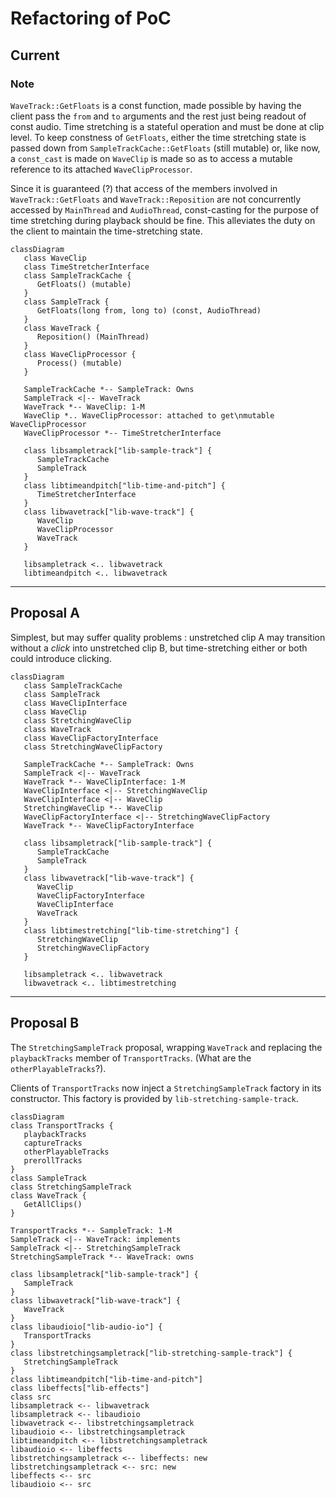 # Refactoring of PoC

## Current

### Note
`WaveTrack::GetFloats` is a const function, made possible by having the client pass the `from` and `to` arguments and the rest just being readout of const audio. Time stretching is a stateful operation and must be done at clip level. To keep constness of `GetFloats`, either the time stretching state is passed down from `SampleTrackCache::GetFloats` (still mutable) or, like now, a `const_cast` is made on `WaveClip` is made so as to access a mutable reference to its attached `WaveClipProcessor`.

Since it is guaranteed (?) that access of the members involved in `WaveTrack::GetFloats` and `WaveTrack::Reposition` are not concurrently accessed by `MainThread` and `AudioThread`, const-casting for the purpose of time stretching during playback should be fine. This alleviates the duty on the client to maintain the time-stretching state.

```mermaid
classDiagram
   class WaveClip
   class TimeStretcherInterface
   class SampleTrackCache {
      GetFloats() (mutable)
   }
   class SampleTrack {
      GetFloats(long from, long to) (const, AudioThread)
   }
   class WaveTrack {
      Reposition() (MainThread)
   }
   class WaveClipProcessor {
      Process() (mutable)
   }

   SampleTrackCache *-- SampleTrack: Owns
   SampleTrack <|-- WaveTrack
   WaveTrack *-- WaveClip: 1-M
   WaveClip *.. WaveClipProcessor: attached to get\nmutable WaveClipProcessor
   WaveClipProcessor *-- TimeStretcherInterface

   class libsampletrack["lib-sample-track"] {
      SampleTrackCache
      SampleTrack
   }
   class libtimeandpitch["lib-time-and-pitch"] {
      TimeStretcherInterface
   }
   class libwavetrack["lib-wave-track"] {
      WaveClip
      WaveClipProcessor
      WaveTrack
   }

   libsampletrack <.. libwavetrack
   libtimeandpitch <.. libwavetrack
```

---

## Proposal A

Simplest, but may suffer quality problems : unstretched clip A may transition without a *click* into unstretched clip B, but time-stretching either or both could introduce clicking.

```mermaid
classDiagram
   class SampleTrackCache
   class SampleTrack
   class WaveClipInterface
   class WaveClip
   class StretchingWaveClip
   class WaveTrack
   class WaveClipFactoryInterface
   class StretchingWaveClipFactory

   SampleTrackCache *-- SampleTrack: Owns
   SampleTrack <|-- WaveTrack
   WaveTrack *-- WaveClipInterface: 1-M
   WaveClipInterface <|-- StretchingWaveClip
   WaveClipInterface <|-- WaveClip
   StretchingWaveClip *-- WaveClip
   WaveClipFactoryInterface <|-- StretchingWaveClipFactory
   WaveTrack *-- WaveClipFactoryInterface

   class libsampletrack["lib-sample-track"] {
      SampleTrackCache
      SampleTrack
   }
   class libwavetrack["lib-wave-track"] {
      WaveClip
      WaveClipFactoryInterface
      WaveClipInterface
      WaveTrack
   }
   class libtimestretching["lib-time-stretching"] {
      StretchingWaveClip
      StretchingWaveClipFactory
   }

   libsampletrack <.. libwavetrack
   libwavetrack <.. libtimestretching
```

---

## Proposal B

The `StretchingSampleTrack` proposal, wrapping `WaveTrack` and replacing the `playbackTracks` member of `TransportTracks`. (What are the `otherPlayableTracks`?).

Clients of `TransportTracks` now inject a `StretchingSampleTrack` factory in its constructor. This factory is provided by `lib-stretching-sample-track`.

```mermaid
classDiagram
class TransportTracks {
   playbackTracks
   captureTracks
   otherPlayableTracks
   prerollTracks
}
class SampleTrack
class StretchingSampleTrack
class WaveTrack {
   GetAllClips()
}

TransportTracks *-- SampleTrack: 1-M
SampleTrack <|-- WaveTrack: implements
SampleTrack <|-- StretchingSampleTrack
StretchingSampleTrack *-- WaveTrack: owns

class libsampletrack["lib-sample-track"] {
   SampleTrack
}
class libwavetrack["lib-wave-track"] {
   WaveTrack
}
class libaudioio["lib-audio-io"] {
   TransportTracks
}
class libstretchingsampletrack["lib-stretching-sample-track"] {
   StretchingSampleTrack
}
class libtimeandpitch["lib-time-and-pitch"]
class libeffects["lib-effects"]
class src
libsampletrack <-- libwavetrack
libsampletrack <-- libaudioio
libwavetrack <-- libstretchingsampletrack
libaudioio <-- libstretchingsampletrack
libtimeandpitch <-- libstretchingsampletrack
libaudioio <-- libeffects
libstretchingsampletrack <-- libeffects: new
libstretchingsampletrack <-- src: new
libeffects <-- src
libaudioio <-- src
```